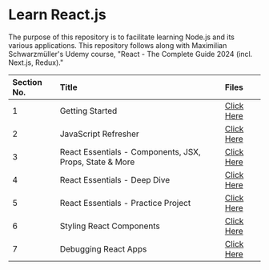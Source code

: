 # Learn React.js

The purpose of this repository is to facilitate learning Node.js and its various applications. This repository follows along with Maximilian Schwarzmüller's Udemy course, "React - The Complete Guide 2024 (incl. Next.js, Redux)."

| Section No. | Title                                                   | Files                                         |
| :---------- | :------------------------------------------------------ | :-------------------------------------------- |
| 1           | Getting Started                                         | [Click Here](./1-getting-started/)            |
| 2           | JavaScript Refresher                                    | [Click Here](./2-javascript-refresher/)       |
| 3           | React Essentials - Components, JSX, Props, State & More | [Click Here](./3-react-essentials/)           |
| 4           | React Essentials - Deep Dive                            | [Click Here](./4-react-essentials-deep-dive/) |
| 5           | React Essentials - Practice Project                     | [Click Here](./5-practice-project/)           |
| 6           | Styling React Components                                | [Click Here](./6-styling-react-components/)   |
| 7           | Debugging React Apps                                    | [Click Here](./7-debugging/)                  |
